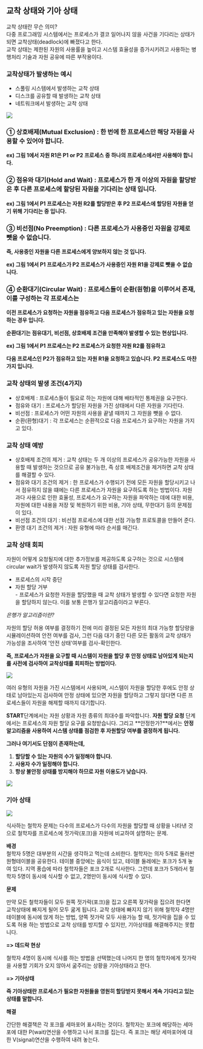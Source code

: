 ## 교착 상태와 기아 상태



교착 상태란 무슨 의미?  
다중 프로그래밍 시스템에서는 프로세스가 결코 일어나지 않을 사건을 기다리는 상태가 되면 교착상태(deadlock)에 빠졌다고 한다.   
교착 상태는 제한된 자원의 사용률을 높이고 시스템 효율성을 증가시키려고 사용하는 병행처리 기술과 자원 공유에 따른 부작용이다. 

### 교착상태가 발생하는 예시

- 스풀링 시스템에서 발생하는 교착 상태
- 디스크를 공유할 때 발생하는 교착 상태
- 네트워크에서 발생하는 교착 상태

![](https://ws1.sinaimg.cn/large/006tKfTcgy1fn102mes7cj30zo11edkw.jpg)

### ① 상호배제(Mutual Exclusion) : 한 번에 한 프로세스만 해당 자원을 사용할 수 있어야 합니다.

**ex) 그림 1에서 자원 R1은 P1 or P2 프로세스 중 하나의 프로세스에서만 사용해야 합니다.**

### ② 점유와 대기(Hold and Wait) : 프로세스가 한 개 이상의 자원을 할당받은 후 다른 프로세스에 할당된 자원을 기다리는 상태 입니다. 

**ex) 그림 1에서 P1 프로세스는 자원 R2를 할당받은 후 P2 프로세스에 할당된 자원을 얻기 위해 기다리는 중 입니다.**

### ③ 비선점(No Preemption) : 다른 프로세스가 사용중인 자원을 강제로 뺏을 수 없습니다. 

**즉, 사용중인 자원을 다른 프로세스에게 양보하지 않는 것 입니다.**

**ex) 그림 1에서 P1 프로세스가 P2 프로세스가 사용중인 자원 R1을 강제로 뺏을 수 없습니다.**

### ④ 순환대기(Circular Wait) : 프로세스들이 순환(원형)을 이루어서 존재, 이를 구성하는 각 프로세스는 

**이전 프로세스가 요청하는 자원을 점유하고 다음 프로세스가 점유하고 있는 자원을 요청하는 경우 입니다.**

**순환대기는 점유대기, 비선점, 상호배제 조건을 만족해야 발생할 수 있는 현상입니다.**

**ex) 그림 1에서 P1 프로세스는 P2 프로세스가 요청한 자원 R2를 점유하고**

**다음 프로세스인 P2가 점유하고 있는 자원 R1을 요청하고 있습니다. P2 프로세스도 마찬가지 입니다.**



### 교착 상태의 발생 조건(4가지)

- 상호배제 : 프로세스들이 필요로 하는 자원에 대해 배타적인 통제권을 요구한다.
- 점유와 대기 : 프로세스가 할당된 자원을 가진 상태에서 다른 자원을 기다린다.
- 비선점 : 프로세스가 어떤 자원의 사용을 끝낼 때까지 그 자원을 뺏을 수 없다.
- 순환(환형)대기 : 각 프로세스는 순환적으로 다음 프로세스가 요구하는 자원을 가지고 있다.



### 교착 상태 예방

- 상호배제 조건의 제거 : 교착 상태는 두 개 이상의 프로세스가 공유가능한 자원을 사용할 때 발생하는 것으므로 공유 불가능한, 즉 상호 배제조건을 제거하면 교착 상태를 해결할 수 있다.
- 점유와 대기 조건의 제거 : 한 프로세스가 수행되기 전에 모든 자원을 할당시키고 나서 점유하지 않을 떄에는 다른 프로세스가 자원을 요구하도록 하는 방법이다. 자원 과다 사용으로 인한 효율성, 프로세스가 요구하는 자원을 파악하는 데에 대한 비용, 자원에 대한 내용을 저장 및 복원하기 위한 비용, 기아 상태, 무한대기 등의 문제점이 있다.
- 비선점 조건의 대기 : 비선점 프로세스에 대한 선점 가능항 프로토콜을 만들어 준다.
- 환영 대기 조건의 제거 : 자원 유형에 따라 순서를 매긴다.



### 교착 상태 회피

자원이 어떻게 요청될지에 대한 추가정보를 제공하도록 요구하는 것으로 시스템에 circular wait가 발생하지 않도록 자원 할당 상태를 검사한다.

- 프로세스의 시작 중단
- 자원 할당 거부  
  \- 프로세스가 요청한 자원을 할당했을 때 교착 상태가 발생할 수 있다면 요청한 자원을 할당하지 않는다. 이를 보통 은행가 알고리즘이라고 부른다.

*은행가 알고리즘이란?*

자원의 할당 허용 여부를 결정하기 전에 미리 결정된 모든 자원의 최대 가능항 할당량을시뮬레이션하여 안전 여부를 검사, 그런 다음 대기 중인 다른 모든 활동의 교착 상태가 가능성을 조사하여 '안전 상태'여부를 검사-확인한다. 

**즉, 프로세스가 자원을 요구할 때 시스템이 자원을 할당 후 안정 상태로 남아있게 되는지를 사전에 검사하여 교착상태를 회피하는 방법이다.**

![](https://ws1.sinaimg.cn/large/006tKfTcgy1fn106aptxpj30vo0z2gpy.jpg)

 여러 유형의 자원을 가진 시스템에서 사용되며, 시스템이 자원을 할당한 후에도 안정 상태로 남아있는지 검사하여 안정 상태에 있으면 자원을 할당하고 그렇지 않다면 다른 프로세스들이 자원을 해제할 때까지 대기합니다.

**START**단계에서는 자원 상황과 자원 종류의 최대수를 파악합니다. **자원 할당 요청** 단계에서는 프로세스의 자원 할당 요구를 요청받습니다. 그리고 **안정한가?**에서는 **안정 알고리즘을 사용하여 시스템 상태를 점검한 후 자원할당 여부를 결정하게 됩니다.**



**그러나 여기서도 단점이 존재하는데,**  

1. **할당할 수 있는 자원의 수가 일정해야 합니다.**
2. **사용자 수가 일정해야 합니다.**
3. **항상 불안정 상태를 방지해야 하므로 자원 이용도가 낮습니다.**



![](https://ws1.sinaimg.cn/large/006tKfTcgy1fn10ifbuesj316u0vun2c.jpg)

### 기아 상태

![](https://ws2.sinaimg.cn/large/006tKfTcgy1fn10ix0qemj30yc12qdp7.jpg)

식사하는 철학자 문제는 다수의 프로세스가 다수의 자원을 할당할 때 상황을 나타낸 것으로 철학자를 프로세스에 젓가락(포크)을 자원에 비교하여 설명하는 문제.

**배경**  
철학자 5명은 대부분의 시간을 생각하고 먹는데 소비한다. 철학자는 의자 5개로 둘러싼 원형테이블을 공유한다. 테이블 중앙에는 음식이 있고, 테이블 둘레에는 포크가 5개 놓여 있다. 지역 풍습에 따라 철학자들은 포크 2개로 식사한다. 그런데 포크가 5개라서 철학자 5명이 동시에 식사할 수 없고, 2명만이 동시에 식사할 수 있다.

**문제**

만약 모든 철학자들이 모두 원쪽 젓가락(포크)을 집고 오른쪽 젖가락을 집으려 한다면 교착상태에 빠지게 될어 모두 굶게 됩니다. 교착 상태에 빠지지 않기 위해 철학자 4명만 테이블에 동시에 앉게 하는 방법, 양쪽 젓가락 모두 사용가능 할 때, 젓가락을 집을 수 있도록 허용 하는 방법으로 교착 상태를 방지할 수 있지만, 기아상태를 해결해주지는 못합니다.

**=> 데드락 현상**

철학자 4명이 동시에 식사를 하는 방법을 선택했는데 나머지 한 명의 철학자에게 젓가락을 사용할 기회가 오지 않아서 굶주리는 상황을 기아상태라고 한다.

**=> 기아상태**

**즉 기아상태란 프로세스가 필요한 자원들을 영원히 할당받지 못해서 계속 기다리고 있는 상태를 말합니다.**

**해결**

간단한 해결책은 각 포크를 세마포어 표시하는 것이다. 철학자는 포크에 해당하는 세마포에 대한 P(wait)연산을 수행하고 나서 포크를 집는다. 즉 포크는 해당 세마포어에 대한 V(signal)연산을 수행하여 내려 놓는다.